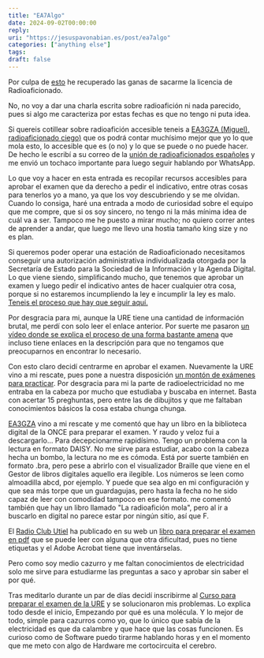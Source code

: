 ```yaml
---
title: "EA7Algo"
date: 2024-09-02T00:00:00
reply:
uri: "https://jesuspavonabian.es/post/ea7algo"
categories: ["anything else"]
tags:
draft: false
---
```

Por culpa de [esto](http://qcsalon.net/es/forum5000000/topic126690) he recuperado las ganas de sacarme la licencia de Radioaficionado.

No, no voy a dar una charla escrita sobre radioafición ni nada parecido, pues si algo me caracteriza por estas fechas es que no tengo ni puta idea.

Si quereis cotillear sobre radioafición accesible teneis a [EA3GZA (Miguel), radioaficionado ciego)](https://ea3gza.es/) que os podrá contar muchísimo mejor que yo lo que mola esto, lo accesible que es (o no) y lo que se puede o no puede hacer. De hecho le escribí a su correo de la [unión de radioaficionados españoles](https://www.ure.es/) y me envió un tochaco importante para luego seguir hablando por WhatsApp.

Lo que voy a hacer en esta entrada es recopilar recursos accesibles para aprobar el examen que da derecho a pedir el indicativo, entre otras cosas para tenerlos yo a mano, ya que los voy descubriendo y se me olvidan. Cuando lo consiga, haré una entrada a modo de curiosidad sobre el equipo que me compre, que si os soy sincero, no tengo ni la más mínima idea de cuál va a ser. Tampoco me he puesto a mirar mucho; no quiero correr antes de aprender a andar, que luego me llevo una hostia tamaño <span lang="en-GB">king size</span> y no es plan.

Si queremos poder operar una estación de Radioaficionado necesitamos conseguir una autorización administrativa individualizada otorgada por la Secretaría de Estado para la Sociedad de la Información y la Agenda Digital. Lo que viene siendo, simplificando mucho, que tenemos que aprobar un examen y luego pedir el indicativo antes de hacer cualquier otra cosa, porque si no estaremos incumpliendo la ley e incumplir la ley es malo. [Teneis el proceso que hay que seguir aquí.](https://www.ure.es/obtener-autorizacion/)

Por desgracia para mi, aunque la URE tiene una cantidad de información brutal, me perdí con solo leer el enlace anterior. Por suerte me pasaron [un vídeo donde se explica el proceso de una forma bastante amena](https://www.youtube.com/watch?v=oqZn069FfEo) que incluso tiene enlaces en la descripción para que no tengamos que preocuparnos en encontrar lo necesario.

Con esto claro decidí centrarme en aprobar el examen. Nuevamente la URE vino a mi rescate, pues pone a nuestra disposición [un montón de exámenes para practicar](https://www.ure.es/examenes/). Por desgracia para mi la parte de radioelectricidad no me entraba en la cabeza por mucho que estudiaba y buscaba en internet. Basta con acertar 15 preghuntas, pero entre las de dibujitos y que me faltaban conocimientos básicos la cosa estaba chunga chunga.

[EA3GZA](https://ea3gza.es/) vino a mi rescate y me comentó que hay un libro en la biblioteca digital de la ONCE para preparar el examen. Y raudo y veloz fui a descargarlo... Para decepcionarme rapidísimo. Tengo un problema con la lectura en formato DAISY. No me sirve para estudiar, acabo con la cabeza hecha un bombo, la lectura no me es cómoda. Está por suerte también en formato .bra, pero pese a abrirlo con el visualizador Braille que viene en el Gestor de libros digitales aquello era ilegible. Los números se leen como almoadilla abcd, por ejemplo. Y puede que sea algo en mi configuración y que sea más torpe que un guardagujas, pero hasta la fecha no he sido capaz de leer con comodidad tampoco en ese formato. me comentó también que hay un libro llamado "La radioafición mola", pero al ir a buscarlo en digital no parece estar por ningún sitio, así que F.

El [Radio Club Utiel](https://www.ea5rca.es/) ha publicado en su web un [libro para preparar el examen en pdf](https://www.ea5rca.es/PDF/LibroE.pdf) que se puede leer con alguna que otra dificultad, pues no tiene etiquetas y el Adobe Acrobat tiene que inventárselas.

Pero como soy medio cazurro y me faltan conocimientos de electricidad solo me sirve para estudiarme las preguntas a saco y aprobar sin saber el por qué.

Tras meditarlo durante un par de días decidí inscribirme al [Curso para preparar el examen de la URE](https://tienda.ure.es/cursos/62-curso-autorizacion-radioaficionado.html) y se solucionaron mis problemas. Lo explica todo desde el inicio, Empezando por qué es una molécula. Y lo mejor de todo, simple para cazurros como yo, que lo único que sabía de la electricidad es que da calambre y que hace que las cosas funcionen. Es curioso como de Software puedo tirarme hablando horas y en el momento que me meto con algo de Hardware me cortocircuita el cerebro.
